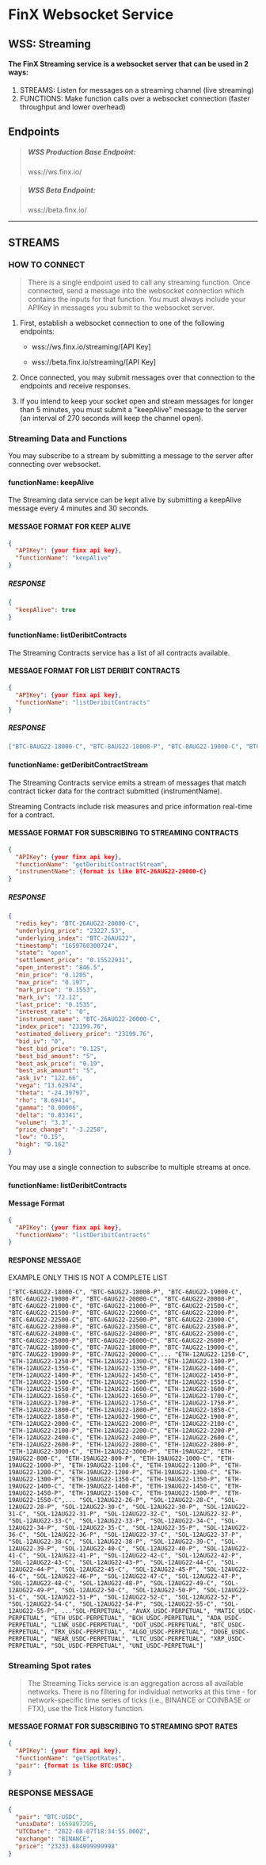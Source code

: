 # FinX Websocket Service

## WSS: Streaming

#### The FinX Streaming service is a websocket server that can be used in 2 ways:

1. STREAMS: Listen for messages on a streaming channel (live streaming)
2. FUNCTIONS: Make function calls over a websocket connection (faster throughput and lower overhead)

## Endpoints

> ##### WSS Production Base Endpoint: 
> wss://ws.finx.io/

> ##### WSS Beta Endpoint: 
> wss://beta.finx.io/

***

## STREAMS

### HOW TO CONNECT
> There is a single endpoint used to call any streaming function. Once connected, send a message into the websocket connection
> which contains the inputs for that function. You must always include your APIKey in messages you submit to the websocket server. 

1. First, establish a websocket connection to one of the following endpoints:

    - wss://ws.finx.io/streaming/[API Key]

    - wss://beta.finx.io/streaming/[API Key]

2. Once connected, you may submit messages over that connection to the endpoints and receive responses.
3. If you intend to keep your socket open and stream messages for longer than 5 minutes, you must submit
 a "keepAlive" message to the server (an interval of 270 seconds will keep the channel open).

### Streaming Data and Functions

You may subscribe to a stream by submitting a message to the server after connecting over websocket.

#### functionName: keepAlive

The Streaming data service can be kept alive by submitting a keepAlive message every 4 minutes and 30 seconds. 

#### MESSAGE FORMAT FOR KEEP ALIVE

```json
{
  "APIKey": {your finx api key},
  "functionName": "keepAlive"
}
```

##### RESPONSE

```json
{
  "keepAlive": true
}
```

#### functionName: listDeribitContracts

The Streaming Contracts service has a list of all contracts available.

#### MESSAGE FORMAT FOR LIST DERIBIT CONTRACTS

```json
{
  "APIKey": {your finx api key},
  "functionName": "listDeribitContracts"
}
```

##### RESPONSE

```json
["BTC-8AUG22-18000-C", "BTC-8AUG22-18000-P", "BTC-8AUG22-19000-C", "BTC-8AUG22-19000-P", "BTC-8AUG22-20000-C", "BTC-8AUG22-20000-P", "BTC-8AUG22-21000-C", "BTC-8AUG22-21000-P", ...]
```


#### functionName: getDeribitContractStream

The Streaming Contracts service emits a stream of messages that match contract ticker data for the contract submitted (instrumentName). 

Streaming Contracts include risk measures and price information real-time for a contract.

#### MESSAGE FORMAT FOR SUBSCRIBING TO STREAMING CONTRACTS

```json
{
  "APIKey": {your finx api key},
  "functionName": "getDeribitContractStream",
  "instrumentName": {format is like BTC-26AUG22-20000-C}
}
```

##### RESPONSE

```json
{
  "redis_key": "BTC-26AUG22-20000-C",
  "underlying_price": "23227.53",
  "underlying_index": "BTC-26AUG22",
  "timestamp": "1659760300724",
  "state": "open",
  "settlement_price": "0.15522931",
  "open_interest": "846.5",
  "min_price": "0.1205",
  "max_price": "0.197",
  "mark_price": "0.1553",
  "mark_iv": "72.12",
  "last_price": "0.1535",
  "interest_rate": "0",
  "instrument_name": "BTC-26AUG22-20000-C",
  "index_price": "23199.76",
  "estimated_delivery_price": "23199.76",
  "bid_iv": "0",
  "best_bid_price": "0.125",
  "best_bid_amount": "5",
  "best_ask_price": "0.19",
  "best_ask_amount": "5",
  "ask_iv": "122.66",
  "vega": "13.62974",
  "theta": "-24.39797",
  "rho": "8.69414",
  "gamma": "0.00006",
  "delta": "0.83341",
  "volume": "3.3",
  "price_change": "-3.2258",
  "low": "0.15",
  "high": "0.162"
}
```

You may use a single connection to subscribe to multiple streams at once.

#### functionName: listDeribitContracts

#### Message Format

```json
{
  "APIKey": {your finx api key},
  "functionName": "listDeribitContracts"
}
```

#### RESPONSE MESSAGE

EXAMPLE ONLY THIS IS NOT A COMPLETE LIST

```array
["BTC-6AUG22-18000-C", "BTC-6AUG22-18000-P", "BTC-6AUG22-19000-C", "BTC-6AUG22-19000-P", "BTC-6AUG22-20000-C", "BTC-6AUG22-20000-P", "BTC-6AUG22-21000-C", "BTC-6AUG22-21000-P", "BTC-6AUG22-21500-C", "BTC-6AUG22-21500-P", "BTC-6AUG22-22000-C", "BTC-6AUG22-22000-P", "BTC-6AUG22-22500-C", "BTC-6AUG22-22500-P", "BTC-6AUG22-23000-C", "BTC-6AUG22-23000-P", "BTC-6AUG22-23500-C", "BTC-6AUG22-23500-P", "BTC-6AUG22-24000-C", "BTC-6AUG22-24000-P", "BTC-6AUG22-25000-C", "BTC-6AUG22-25000-P", "BTC-6AUG22-26000-C", "BTC-6AUG22-26000-P", "BTC-7AUG22-18000-C", "BTC-7AUG22-18000-P", "BTC-7AUG22-19000-C", "BTC-7AUG22-19000-P", "BTC-7AUG22-20000-C",... "ETH-12AUG22-1250-C", "ETH-12AUG22-1250-P", "ETH-12AUG22-1300-C", "ETH-12AUG22-1300-P", "ETH-12AUG22-1350-C", "ETH-12AUG22-1350-P", "ETH-12AUG22-1400-C", "ETH-12AUG22-1400-P", "ETH-12AUG22-1450-C", "ETH-12AUG22-1450-P", "ETH-12AUG22-1500-C", "ETH-12AUG22-1500-P", "ETH-12AUG22-1550-C", "ETH-12AUG22-1550-P", "ETH-12AUG22-1600-C", "ETH-12AUG22-1600-P", "ETH-12AUG22-1650-C", "ETH-12AUG22-1650-P", "ETH-12AUG22-1700-C", "ETH-12AUG22-1700-P", "ETH-12AUG22-1750-C", "ETH-12AUG22-1750-P", "ETH-12AUG22-1800-C", "ETH-12AUG22-1800-P", "ETH-12AUG22-1850-C", "ETH-12AUG22-1850-P", "ETH-12AUG22-1900-C", "ETH-12AUG22-1900-P", "ETH-12AUG22-2000-C", "ETH-12AUG22-2000-P", "ETH-12AUG22-2100-C", "ETH-12AUG22-2100-P", "ETH-12AUG22-2200-C", "ETH-12AUG22-2200-P", "ETH-12AUG22-2400-C", "ETH-12AUG22-2400-P", "ETH-12AUG22-2600-C", "ETH-12AUG22-2600-P", "ETH-12AUG22-2800-C", "ETH-12AUG22-2800-P", "ETH-12AUG22-3000-C", "ETH-12AUG22-3000-P", "ETH-19AUG22", "ETH-19AUG22-800-C", "ETH-19AUG22-800-P", "ETH-19AUG22-1000-C", "ETH-19AUG22-1000-P", "ETH-19AUG22-1100-C", "ETH-19AUG22-1100-P", "ETH-19AUG22-1200-C", "ETH-19AUG22-1200-P", "ETH-19AUG22-1300-C", "ETH-19AUG22-1300-P", "ETH-19AUG22-1350-C", "ETH-19AUG22-1350-P", "ETH-19AUG22-1400-C", "ETH-19AUG22-1400-P", "ETH-19AUG22-1450-C", "ETH-19AUG22-1450-P", "ETH-19AUG22-1500-C", "ETH-19AUG22-1500-P", "ETH-19AUG22-1550-C",... "SOL-12AUG22-26-P", "SOL-12AUG22-28-C", "SOL-12AUG22-28-P", "SOL-12AUG22-30-C", "SOL-12AUG22-30-P", "SOL-12AUG22-31-C", "SOL-12AUG22-31-P", "SOL-12AUG22-32-C", "SOL-12AUG22-32-P", "SOL-12AUG22-33-C", "SOL-12AUG22-33-P", "SOL-12AUG22-34-C", "SOL-12AUG22-34-P", "SOL-12AUG22-35-C", "SOL-12AUG22-35-P", "SOL-12AUG22-36-C", "SOL-12AUG22-36-P", "SOL-12AUG22-37-C", "SOL-12AUG22-37-P", "SOL-12AUG22-38-C", "SOL-12AUG22-38-P", "SOL-12AUG22-39-C", "SOL-12AUG22-39-P", "SOL-12AUG22-40-C", "SOL-12AUG22-40-P", "SOL-12AUG22-41-C", "SOL-12AUG22-41-P", "SOL-12AUG22-42-C", "SOL-12AUG22-42-P", "SOL-12AUG22-43-C", "SOL-12AUG22-43-P", "SOL-12AUG22-44-C", "SOL-12AUG22-44-P", "SOL-12AUG22-45-C", "SOL-12AUG22-45-P", "SOL-12AUG22-46-C", "SOL-12AUG22-46-P", "SOL-12AUG22-47-C", "SOL-12AUG22-47-P", "SOL-12AUG22-48-C", "SOL-12AUG22-48-P", "SOL-12AUG22-49-C", "SOL-12AUG22-49-P", "SOL-12AUG22-50-C", "SOL-12AUG22-50-P", "SOL-12AUG22-51-C", "SOL-12AUG22-51-P", "SOL-12AUG22-52-C", "SOL-12AUG22-52-P", "SOL-12AUG22-54-C", "SOL-12AUG22-54-P", "SOL-12AUG22-55-C", "SOL-12AUG22-55-P", ..."SOL-PERPETUAL", "AVAX_USDC-PERPETUAL", "MATIC_USDC-PERPETUAL", "ETH_USDC-PERPETUAL", "BCH_USDC-PERPETUAL", "ADA_USDC-PERPETUAL", "LINK_USDC-PERPETUAL", "DOT_USDC-PERPETUAL", "BTC_USDC-PERPETUAL", "TRX_USDC-PERPETUAL", "ALGO_USDC-PERPETUAL", "DOGE_USDC-PERPETUAL", "NEAR_USDC-PERPETUAL", "LTC_USDC-PERPETUAL", "XRP_USDC-PERPETUAL", "SOL_USDC-PERPETUAL", "UNI_USDC-PERPETUAL"]
```


### Streaming Spot rates

> The Streaming Ticks service is an aggregation across all available networks. 
> There is no filtering for individual networks at this time - 
> for network-specific time series of ticks (i.e., BINANCE or COINBASE or FTX), use the 
> Tick History function.

#### MESSAGE FORMAT FOR SUBSCRIBING TO STREAMING SPOT RATES

```json
{
  "APIKey": {your finx api key},
  "functionName": "getSpotRates",
  "pair": {format is like BTC:USDC}
}
```

### RESPONSE MESSAGE 

```json
{
  "pair": "BTC:USDC",
  "unixDate": 1659897295,
  "UTCDate": "2022-08-07T18:34:55.000Z",
  "exchange": "BINANCE",
  "price": "23233.684999999998"
}
```
